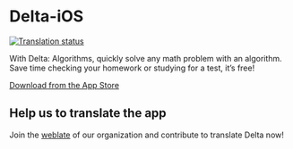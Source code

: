# Delta-iOS
[![Translation status](http://weblate.groupe-minaste.org/widgets/delta-algorithms/-/svg-badge.svg)](http://weblate.groupe-minaste.org/engage/delta-algorithms/?utm_source=widget)

With Delta: Algorithms, quickly solve any math problem with an algorithm. Save time checking your homework or studying for a test, it’s free!

[Download from the App Store](https://apps.apple.com/app/delta-algorithms/id1436506800)

## Help us to translate the app

Join the [weblate](https://weblate.groupe-minaste.org/projects/delta-malgorithms/) of our organization and contribute to translate Delta now!
